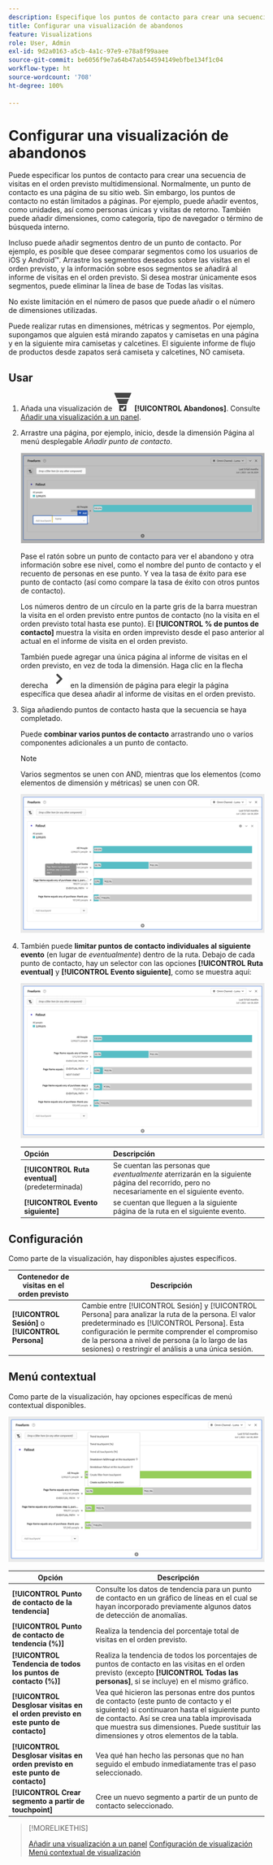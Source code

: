 ```yaml
---
description: Especifique los puntos de contacto para crear una secuencia de visitas en el orden previsto multidimensional.
title: Configurar una visualización de abandonos
feature: Visualizations
role: User, Admin
exl-id: 9d2a0163-a5cb-4a1c-97e9-e78a8f99aaee
source-git-commit: be6056f9e7a64b47ab544594149ebfbe134f1c04
workflow-type: ht
source-wordcount: '708'
ht-degree: 100%

---
```


# Configurar una visualización de abandonos

Puede especificar los puntos de contacto para crear una secuencia de visitas en el orden previsto multidimensional. Normalmente, un punto de contacto es una página de su sitio web. Sin embargo, los puntos de contacto no están limitados a páginas. Por ejemplo, puede añadir eventos, como unidades, así como personas únicas y visitas de retorno. También puede añadir dimensiones, como categoría, tipo de navegador o término de búsqueda interno.

Incluso puede añadir segmentos dentro de un punto de contacto. Por ejemplo, es posible que desee comparar segmentos como los usuarios de iOS y Android™. Arrastre los segmentos deseados sobre las visitas en el orden previsto, y la información sobre esos segmentos se añadirá al informe de visitas en el orden previsto. Si desea mostrar únicamente esos segmentos, puede eliminar la línea de base de Todas las visitas.

No existe limitación en el número de pasos que puede añadir o el número de dimensiones utilizadas.

Puede realizar rutas en dimensiones, métricas y segmentos. Por ejemplo, supongamos que alguien está mirando zapatos y camisetas en una página y en la siguiente mira camisetas y calcetines. El siguiente informe de flujo de productos desde zapatos será camiseta y calcetines, NO camiseta.

## Usar

1. Añada una visualización de ![Canal de conversión](/help/assets/icons/ConversionFunnel.svg) **[!UICONTROL Abandonos]**. Consulte [Añadir una visualización a un panel](../freeform-analysis-visualizations.md#add-visualizations-to-a-panel).
1. Arrastre una página, por ejemplo, inicio, desde la dimensión Página al menú desplegable *Añadir punto de contacto*.

   ![La página de inicio de la dimensión Página de inicio se arrastró al campo Añadir punto de contacto.](assets/fallout-drag.png)

   Pase el ratón sobre un punto de contacto para ver el abandono y otra información sobre ese nivel, como el nombre del punto de contacto y el recuento de personas en ese punto. Y vea la tasa de éxito para ese punto de contacto (así como compare la tasa de éxito con otros puntos de contacto).

   Los números dentro de un círculo en la parte gris de la barra muestran la visita en el orden previsto entre puntos de contacto (no la visita en el orden previsto total hasta ese punto). El **[!UICONTROL % de puntos de contacto]** muestra la visita en orden imprevisto desde el paso anterior al actual en el informe de visita en el orden previsto.

   También puede agregar una única página al informe de visitas en el orden previsto, en vez de toda la dimensión. Haga clic en la flecha derecha ![ChevronRight](/help/assets/icons/ChevronRight.svg) en la dimensión de página para elegir la página específica que desea añadir al informe de visitas en el orden previsto.

1. Siga añadiendo puntos de contacto hasta que la secuencia se haya completado.

   Puede **combinar varios puntos de contacto** arrastrando uno o varios componentes adicionales a un punto de contacto.

   >[!NOTE]
   >
   >Varios segmentos se unen con AND, mientras que los elementos (como elementos de dimensión y métricas) se unen con OR.

   ![Página:CamerRoll o Página: puntos de contacto de la cámara resaltados.](assets/fallout-or.png)

1. También puede **limitar puntos de contacto individuales al siguiente evento** (en lugar de *eventualmente*) dentro de la ruta. Debajo de cada punto de contacto, hay un selector con las opciones **[!UICONTROL Ruta eventual]** y **[!UICONTROL Evento siguiente]**, como se muestra aquí:

   ![La vista Todas las visitas que muestra resaltada la opción Ruta eventual. ](assets/fallout-nexthit.png)

   | Opción | Descripción |
   |---|---|
   | **[!UICONTROL Ruta eventual]** (predeterminada) | Se cuentan las personas que *eventualmente* aterrizarán en la siguiente página del recorrido, pero no necesariamente en el siguiente evento. |
   | **[!UICONTROL Evento siguiente]** | se cuentan que lleguen a la siguiente página de la ruta en el siguiente evento. |


## Configuración

Como parte de la visualización, hay disponibles ajustes específicos.

| Contenedor de visitas en el orden previsto | Descripción |
|--- |--- |
| **[!UICONTROL Sesión]** o **[!UICONTROL Persona]** | Cambie entre [!UICONTROL Sesión] y [!UICONTROL Persona] para analizar la ruta de la persona. El valor predeterminado es [!UICONTROL Persona]. Esta configuración le permite comprender el compromiso de la persona a nivel de persona (a lo largo de las sesiones) o restringir el análisis a una única sesión. |


## Menú contextual

Como parte de la visualización, hay opciones específicas de menú contextual disponibles.

![Opciones de visitas en el orden previsto](assets/fallout-options.png)

| Opción | Descripción |
|--- |--- |
| **[!UICONTROL Punto de contacto de la tendencia]** | Consulte los datos de tendencia para un punto de contacto en un gráfico de líneas en el cual se hayan incorporado previamente algunos datos de detección de anomalías. |
| **[!UICONTROL Punto de contacto de tendencia (%)]** | Realiza la tendencia del porcentaje total de visitas en el orden previsto. |
| **[!UICONTROL Tendencia de todos los puntos de contacto (%)]** | Realiza la tendencia de todos los porcentajes de puntos de contacto en las visitas en el orden previsto (excepto **[!UICONTROL Todas las personas]**, si se incluye) en el mismo gráfico. |
| **[!UICONTROL Desglosar visitas en el orden previsto en este punto de contacto]** | Vea qué hicieron las personas entre dos puntos de contacto (este punto de contacto y el siguiente) si continuaron hasta el siguiente punto de contacto. Así se crea una tabla improvisada que muestra sus dimensiones. Puede sustituir las dimensiones y otros elementos de la tabla. |
| **[!UICONTROL Desglosar visitas en orden previsto en este punto de contacto]** | Vea qué han hecho las personas que no han seguido el embudo inmediatamente tras el paso seleccionado. |
| **[!UICONTROL Crear segmento a partir de touchpoint]** | Cree un nuevo segmento a partir de un punto de contacto seleccionado. |

>[!MORELIKETHIS]
>
>[Añadir una visualización a un panel](/help/analyze/analysis-workspace/visualizations/freeform-analysis-visualizations.md#add-visualizations-to-a-panel)
>[Configuración de visualización](/help/analyze/analysis-workspace/visualizations/freeform-analysis-visualizations.md#settings)
>[Menú contextual de visualización](/help/analyze/analysis-workspace/visualizations/freeform-analysis-visualizations.md#context-menu)
>

